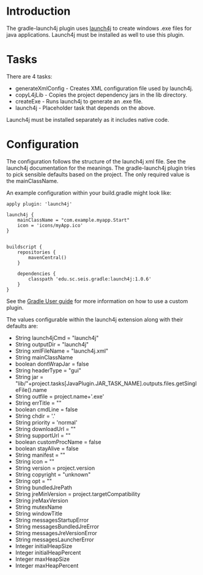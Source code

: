 # Introduction #

The gradle-launch4j plugin uses [launch4j](http://launch4j.sourceforge.net/) to create windows .exe files for java applications. Launch4j must be installed as well to use this plugin.


# Tasks #

There are 4 tasks:
  * generateXmlConfig - Creates XML configuration file used by launch4j.
  * copyL4jLib - Copies the project dependency jars in the lib directory.
  * createExe - Runs launch4j to generate an .exe file.
  * launch4j - Placeholder task that depends on the above.

Launch4j must be installed separately as it includes native code.

# Configuration #

The configuration follows the structure of the launch4j xml file. See the launch4j documentation for the meanings. The gradle-launch4j plugin tries to pick sensible defaults based on the project. The only required
value is the mainClassName.

An example configuration within your build.gradle might look like:
```
apply plugin: 'launch4j'

launch4j {
    mainClassName = "com.example.myapp.Start"
    icon = 'icons/myApp.ico'
}


buildscript {
    repositories {
        mavenCentral()
    }

    dependencies {
        classpath 'edu.sc.seis.gradle:launch4j:1.0.6'
    }
}
```

See the [Gradle User guide](http://gradle.org/docs/current/userguide/custom_plugins.html#customPluginStandalone) for more information on how to use a custom plugin.

The values configurable within the launch4j extension along with their defaults are:

  * String launch4jCmd = "launch4j"
  * String outputDir = "launch4j"
  * String xmlFileName = "launch4j.xml"
  * String mainClassName
  * boolean dontWrapJar = false
  * String headerType = "gui"
  * String jar = "lib/"+project.tasks[JavaPlugin.JAR\_TASK\_NAME].outputs.files.getSingleFile().name
  * String outfile = project.name+'.exe'
  * String errTitle = ""
  * boolean cmdLine = false
  * String chdir = '.'
  * String priority = 'normal'
  * String downloadUrl = ""
  * String supportUrl = ""
  * boolean customProcName = false
  * boolean stayAlive = false
  * String manifest = ""
  * String icon = ""
  * String version = project.version
  * String copyright = "unknown"
  * String opt = ""
  * String bundledJrePath
  * String jreMinVersion = project.targetCompatibility
  * String jreMaxVersion
  * String mutexName
  * String windowTitle
  * String messagesStartupError
  * String messagesBundledJreError
  * String messagesJreVersionError
  * String messagesLauncherError
  * Integer initialHeapSize
  * Integer initialHeapPercent
  * Integer maxHeapSize
  * Integer maxHeapPercent